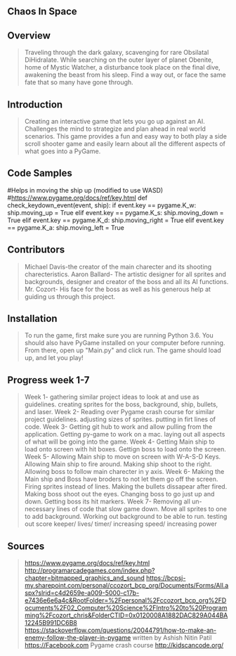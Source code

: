 ## Chaos In Space

## Overview
> Traveling through the dark galaxy, scavenging for rare Obsilatal DiHidralate. While searching on the outer layer of planet Obenite, home of Mystic Watcher, a disturbance took place on the final dive, awakening the beast from his sleep. Find a way out, or face the same fate that so many have gone through.

## Introduction
> Creating an interactive game that lets you go up against an AI. Challenges the mind to strategize and plan ahead in real world scenarios. This game provides a fun and easy way to both play a side scroll shooter game and easily learn about all the different aspects of what goes into a PyGame.

## Code Samples
 #Helps in moving the ship up (modified to use WASD)
    #https://www.pygame.org/docs/ref/key.html
def check_keydown_event(event, ship):
    if event.key == pygame.K_w:
        ship.moving_up = True
    elif event.key == pygame.K_s:
        ship.moving_down = True
    elif event.key == pygame.K_d:
        ship.moving_right = True
    elif event.key == pygame.K_a:
        ship.moving_left = True

## Contributors
> Michael Davis-the creator of the main charecter and its shooting charecteristics.
> Aaron Ballard- The artistic designer for all sprites and backgrounds, designer and creator of the boss and all its AI functions.
> Mr. Cozort- His face for the boss as well as his generous help at guiding us through this project.

## Installation
> To run the game, first make sure you are running Python 3.6. You should also have PyGame installed on your computer before running. From there, open up "Main.py" and click run. The game should load up, and let you play!

## Progress week 1-7
> Week 1- gathering similar project ideas to look at and use as guidelines.
>         creating sprites for the boss, background, ship, bullets, and laser.
> Week 2- Reading over Pygame crash course for similar project guidelines.
>         adjusting sizes of sprites.
>         putting in firt lines of code.
> Week 3- Getting git hub to work and allow pulling from the application.
>         Getting py-game to work on a mac.
>         laying out all aspects of what will be going into the game.
> Week 4- Getting Main ship to load onto screen with hit boxes.
>         Gettign boss to load onto the screen.
> Week 5- Allowing Main ship to move on screen with W-A-S-D Keys.
>         Allowing Main ship to fire around.
>         Making ship shoot to the right.
>         Allowing boss to follow main charecter in y axis.
> Week 6- Making the Main ship and Boss have broders to not let them go off the screen.
>         Firing sprites instead of lines.
>         Making the bullets dissapear after fired.
>         Making boss shoot out the eyes.
>         Changing boss to go just up and down.
>         Getting boss its hit markers.
> Week 7- Removing all un-necessary lines of code that slow game  down.
>         Move all sprites to one to add background.
>         Working out background to be able to run.
>         testing out score keeper/ lives/ timer/ increasing speed/ increasing power


## Sources
> https://www.pygame.org/docs/ref/key.html
> http://programarcadegames.com/index.php?chapter=bitmapped_graphics_and_sound
> https://bcpsj-my.sharepoint.com/personal/ccozort_bcp_org/Documents/Forms/All.aspx?slrid=c4d2659e-a009-5000-c17b-e7436e6e6a4c&RootFolder=%2Fpersonal%2Fccozort_bcp_org%2FDocuments%2F02_Computer%20Science%2FIntro%20to%20Programming%2Fcozort_chris&FolderCTID=0x0120008A1882DAC829A044BA12245B991DC6B8
> https://stackoverflow.com/questions/20044791/how-to-make-an-enemy-follow-the-player-in-pygame written by Ashish Nitin Patil
> https://Facebook.com
> Pygame crash course
> http://kidscancode.org/
